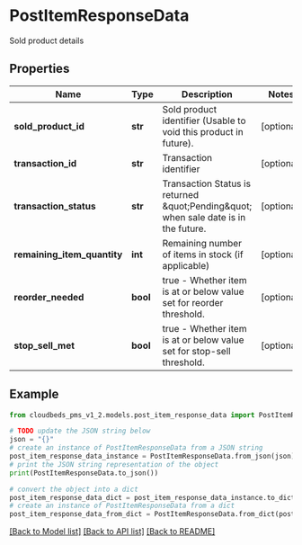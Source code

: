 # PostItemResponseData

Sold product details

## Properties

Name | Type | Description | Notes
------------ | ------------- | ------------- | -------------
**sold_product_id** | **str** | Sold product identifier (Usable to void this product in future). | [optional] 
**transaction_id** | **str** | Transaction identifier | [optional] 
**transaction_status** | **str** | Transaction Status is returned \&quot;Pending\&quot; when sale date is in the future. | [optional] 
**remaining_item_quantity** | **int** | Remaining number of items in stock (if applicable) | [optional] 
**reorder_needed** | **bool** | true - Whether item is at or below value set for reorder threshold. | [optional] 
**stop_sell_met** | **bool** | true - Whether item is at or below value set for stop-sell threshold. | [optional] 

## Example

```python
from cloudbeds_pms_v1_2.models.post_item_response_data import PostItemResponseData

# TODO update the JSON string below
json = "{}"
# create an instance of PostItemResponseData from a JSON string
post_item_response_data_instance = PostItemResponseData.from_json(json)
# print the JSON string representation of the object
print(PostItemResponseData.to_json())

# convert the object into a dict
post_item_response_data_dict = post_item_response_data_instance.to_dict()
# create an instance of PostItemResponseData from a dict
post_item_response_data_from_dict = PostItemResponseData.from_dict(post_item_response_data_dict)
```
[[Back to Model list]](../README.md#documentation-for-models) [[Back to API list]](../README.md#documentation-for-api-endpoints) [[Back to README]](../README.md)


